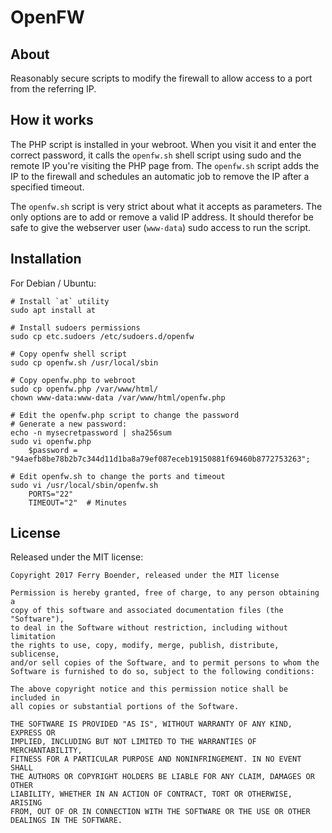 OpenFW
======

## About

Reasonably secure scripts to modify the firewall to allow access to a port from
the referring IP.

## How it works

The PHP script is installed in your webroot. When you visit it and enter the
correct password, it calls the `openfw.sh` shell script using sudo and the
remote IP you're visiting the PHP page from. The `openfw.sh` script adds the
IP to the firewall and schedules an automatic job to remove the IP after a
specified timeout.

The `openfw.sh` script is very strict about what it accepts as parameters. The
only options are to add or remove a valid IP address. It should therefor be
safe to give the webserver user (`www-data`) sudo access to run the script.

## Installation

For Debian / Ubuntu:

    # Install `at` utility
    sudo apt install at

    # Install sudoers permissions
    sudo cp etc.sudoers /etc/sudoers.d/openfw

    # Copy openfw shell script
    sudo cp openfw.sh /usr/local/sbin

    # Copy openfw.php to webroot
    sudo cp openfw.php /var/www/html/
    chown www-data:www-data /var/www/html/openfw.php

    # Edit the openfw.php script to change the password
    # Generate a new password:
    echo -n mysecretpassword | sha256sum
    sudo vi openfw.php
        $password = "94aefb8be78b2b7c344d11d1ba8a79ef087eceb19150881f69460b8772753263";

    # Edit openfw.sh to change the ports and timeout
    sudo vi /usr/local/sbin/openfw.sh
        PORTS="22"
        TIMEOUT="2"  # Minutes

## License

Released under the MIT license:

    Copyright 2017 Ferry Boender, released under the MIT license

    Permission is hereby granted, free of charge, to any person obtaining a
    copy of this software and associated documentation files (the "Software"),
    to deal in the Software without restriction, including without limitation
    the rights to use, copy, modify, merge, publish, distribute, sublicense,
    and/or sell copies of the Software, and to permit persons to whom the
    Software is furnished to do so, subject to the following conditions:

    The above copyright notice and this permission notice shall be included in
    all copies or substantial portions of the Software.

    THE SOFTWARE IS PROVIDED "AS IS", WITHOUT WARRANTY OF ANY KIND, EXPRESS OR
    IMPLIED, INCLUDING BUT NOT LIMITED TO THE WARRANTIES OF MERCHANTABILITY,
    FITNESS FOR A PARTICULAR PURPOSE AND NONINFRINGEMENT. IN NO EVENT SHALL
    THE AUTHORS OR COPYRIGHT HOLDERS BE LIABLE FOR ANY CLAIM, DAMAGES OR OTHER
    LIABILITY, WHETHER IN AN ACTION OF CONTRACT, TORT OR OTHERWISE, ARISING
    FROM, OUT OF OR IN CONNECTION WITH THE SOFTWARE OR THE USE OR OTHER
    DEALINGS IN THE SOFTWARE.

